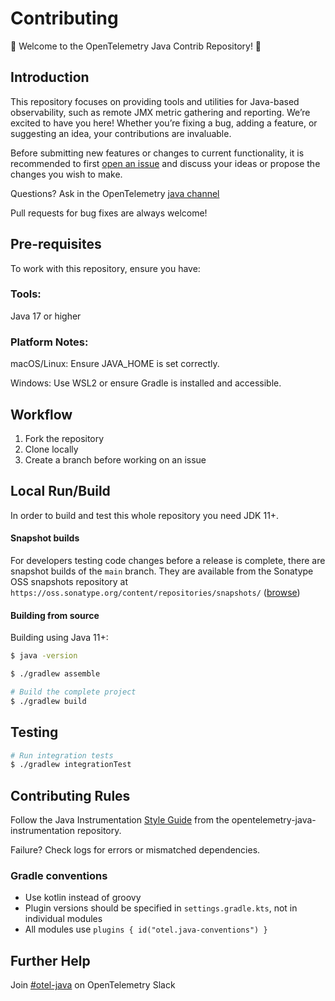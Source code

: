 # Contributing

🎉 Welcome to the OpenTelemetry Java Contrib Repository! 🎉

## Introduction

This repository focuses on providing tools and utilities for Java-based observability, such as remote JMX metric gathering and reporting. We’re excited to have you here! Whether you’re fixing a bug, adding a feature, or suggesting an idea, your contributions are invaluable.

Before submitting new features or changes to current functionality, it is recommended to first
[open an issue](https://github.com/open-telemetry/opentelemetry-java-contrib/issues/new)
and discuss your ideas or propose the changes you wish to make.

Questions? Ask in the OpenTelemetry [java channel](https://cloud-native.slack.com/archives/C014L2KCTE3)

Pull requests for bug fixes are always welcome!

## Pre-requisites

To work with this repository, ensure you have:

### Tools:

Java 17 or higher

### Platform Notes:

macOS/Linux: Ensure JAVA_HOME is set correctly.

Windows: Use WSL2 or ensure Gradle is installed and accessible.

## Workflow

1. Fork the repository
2. Clone locally
3. Create a branch before working on an issue

## Local Run/Build

In order to build and test this whole repository you need JDK 11+.

#### Snapshot builds

For developers testing code changes before a release is complete, there are
snapshot builds of the `main` branch. They are available from
the Sonatype OSS snapshots repository at `https://oss.sonatype.org/content/repositories/snapshots/`
([browse](https://oss.sonatype.org/content/repositories/snapshots/io/opentelemetry/contrib/))

#### Building from source

Building using Java 11+:

```bash
$ java -version
```

```bash
$ ./gradlew assemble

# Build the complete project
$ ./gradlew build
```

## Testing

```bash
# Run integration tests
$ ./gradlew integrationTest
```

## Contributing Rules

Follow the Java Instrumentation [Style Guide](https://github.com/open-telemetry/opentelemetry-java-instrumentation/blob/main/docs/contributing/style-guideline.md) from the opentelemetry-java-instrumentation repository.

Failure? Check logs for errors or mismatched dependencies.



### Gradle conventions

- Use kotlin instead of groovy
- Plugin versions should be specified in `settings.gradle.kts`, not in individual modules
- All modules use `plugins { id("otel.java-conventions") }`

## Further Help

Join [#otel-java](https://cloud-native.slack.com/archives/C014L2KCTE3) on OpenTelemetry Slack
